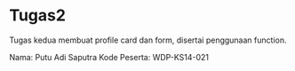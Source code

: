 # Tugas2
Tugas kedua membuat profile card dan form, disertai penggunaan function.

Nama: Putu Adi Saputra Kode Peserta: WDP-KS14-021
